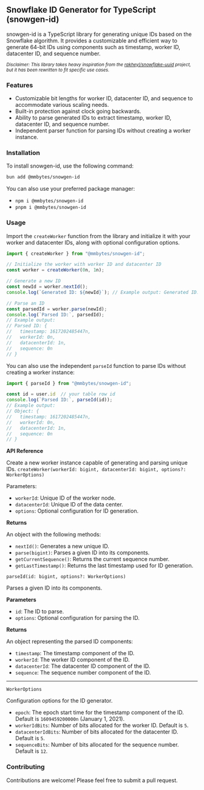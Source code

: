 ## Snowflake ID Generator for TypeScript (snowgen-id)

snowgen-id is a TypeScript library for generating unique IDs based on the Snowflake algorithm. It provides a customizable and efficient way to generate 64-bit IDs using components such as timestamp, worker ID, datacenter ID, and sequence number.

<sub>_Disclaimer: This library takes heavy inspiration from the [rakheyl/snowflake-uuid](https://github.com/rakheyl/snowflake-uuid) project, but it has been rewritten to fit specific use cases._</sub>

### Features

- Customizable bit lengths for worker ID, datacenter ID, and sequence to accommodate various scaling needs.
- Built-in protection against clock going backwards.
- Ability to parse generated IDs to extract timestamp, worker ID, datacenter ID, and sequence number.
- Independent parser function for parsing IDs without creating a worker instance.

### Installation

To install snowgen-id, use the following command:

```bash
bun add @mmbytes/snowgen-id
```

You can also use your preferred package manager:

- `npm i @mmbytes/snowgen-id`
- `pnpm i @mmbytes/snowgen-id`

### Usage

Import the `createWorker` function from the library and initialize it with your worker and datacenter IDs, along with optional configuration options.

```typescript
import { createWorker } from "@mmbytes/snowgen-id";

// Initialize the worker with worker ID and datacenter ID
const worker = createWorker(0n, 1n);

// Generate a new ID
const newId = worker.nextId();
console.log(`Generated ID: ${newId}`); // Example output: Generated ID: 1617202485447688192n

// Parse an ID
const parsedId = worker.parse(newId);
console.log(`Parsed ID:`, parsedId);
// Example output:
// Parsed ID: {
//   timestamp: 1617202485447n,
//   workerId: 0n,
//   datacenterId: 1n,
//   sequence: 0n
// }
```

You can also use the independent `parseId` function to parse IDs without creating a worker instance:

```typescript
import { parseId } from "@mmbytes/snowgen-id";

const id = user.id  // your table row id
console.log(`Parsed ID:`, parseId(id));
// Example output:
// Object: {
//   timestamp: 1617202485447n,
//   workerId: 0n,
//   datacenterId: 1n,
//   sequence: 0n
// }
```

**API Reference**

Create a new worker instance capable of generating and parsing unique IDs.
`createWorker(workerId: bigint, datacenterId: bigint, options?: WorkerOptions)`

Parameters:
- `workerId`: Unique ID of the worker node.
- `datacenterId`: Unique ID of the data center.
- `options`: Optional configuration for ID generation.

**Returns**

An object with the following methods:

- `nextId()`: Generates a new unique ID.
- `parse(bigint)`: Parses a given ID into its components.
- `getCurrentSequence()`: Returns the current sequence number.
- `getLastTimestamp()`: Returns the last timestamp used for ID generation.

`parseId(id: bigint, options?: WorkerOptions)`

Parses a given ID into its components.

**Parameters**

- `id`: The ID to parse.
- `options`: Optional configuration for parsing the ID.

**Returns**

An object representing the parsed ID components:

- `timestamp`: The timestamp component of the ID.
- `workerId`: The worker ID component of the ID.
- `datacenterId`: The datacenter ID component of the ID.
- `sequence`: The sequence number component of the ID.
----
`WorkerOptions`

Configuration options for the ID generator.

- `epoch`: The epoch start time for the timestamp component of the ID. Default is `1609459200000n` (January 1, 2021).
- `workerIdBits`: Number of bits allocated for the worker ID. Default is `5`.
- `datacenterIdBits`: Number of bits allocated for the datacenter ID. Default is `5`.
- `sequenceBits`: Number of bits allocated for the sequence number. Default is `12`.

### Contributing

Contributions are welcome! Please feel free to submit a pull request.
